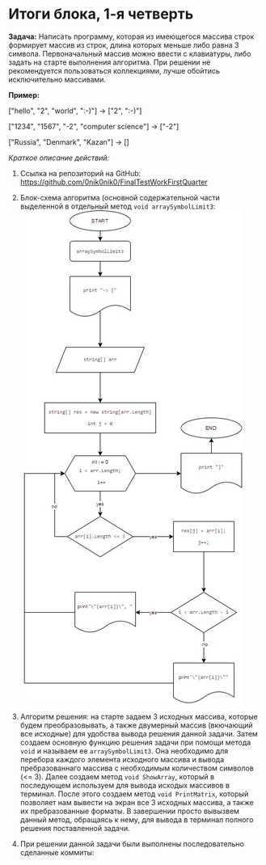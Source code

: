 # Итоги блока, 1-я четверть

**Задача:** Написать программу, которая из имеющегося массива строк формирует массив из строк, длина которых меньше
либо равна 3 символа. Первоначальный массив можно ввести с клавиатуры, либо задать на старте выполнения алгоритма.
При решении не рекомендуется пользоваться коллекциями, лучше обойтись исключительно массивами.

**Пример:**

["hello", "2", "world", ":-)"] -> ["2", ":-)"]

["1234", "1567", "-2", "computer science"] -> ["-2"]

["Russia", "Denmark", "Kazan"] -> []

*Краткое описание действий:*
   1. Ссылка на репозиторий на GitHub: https://github.com/0nik0nik0/FinalTestWorkFirstQuarter
   2. Блок-схема алгоритма (основной содержательной части выделенной в отдельный метод `void arraySymbolLimit3`: 
  ![scheme](scheme1.jpg "схема")

   3. Алгоритм решения: на старте задаем 3 исходных массива, которые будем преобразовывать, а также двумерный массив
    (вкючающий все исходные) для удобства вывода решения данной задачи. Затем создаем основную функцию решения задачи
    при помощи метода `void` и называем ее `arraySymbolLimit3`. Она необходимо для перебора каждого элемента исходного
    массива и вывода пребразованнаго массива с необходимым количеством символов (<= 3). Далее создаем метод `void ShowArray`,
    который в последующем используем для вывода исходых массивов в терминал. После этого создаем метод `void PrintMatrix`,
    который позволяет нам вывести на экран все 3 исходных массива, а также их пребразованные форматы. В завершении просто
    вывызвем данный метод, обращаясь к нему, для вывода в терминал полного решения поставленной задачи.
   4. При решении данной задачи были выполнены последовательно сделанные коммиты:


